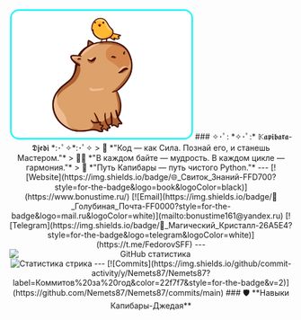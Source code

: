 <div align="center">
<!-- Используем относительные пути для локальных изображений -->
<img src="./photo_2025-02-12_08-53-12.jpg" 
     width="320" 
     style="border-radius:16px;border:3px solid #22f7f7" 
     alt="Капибара-Джедай">
### ✧･ﾟ: *✧･ﾟ:* 𝕂𝖆𝖕𝖎𝖇𝖆𝖗𝖆-𝕯𝖏𝖊𝖉𝖎 *:･ﾟ✧*:･ﾟ✧
> 🏰 *"Код — как Сила. Познай его, и станешь Мастером."*  
> 🧙‍♂️ *"В каждом байте — мудрость. В каждом цикле — гармония."*  
> 🐾 *"Путь Капибары — путь чистого Python."*
---
<!-- Бейджи работают стабильно -->
[![Website](https://img.shields.io/badge/🌐_Свиток_Знаний-FFD700?style=for-the-badge&logo=book&logoColor=black)](https://www.bonustime.ru/)
[![Email](https://img.shields.io/badge/📮_Голубиная_Почта-FF0000?style=for-the-badge&logo=mail.ru&logoColor=white)](mailto:bonustime161@yandex.ru)
[![Telegram](https://img.shields.io/badge/📡_Магический_Кристалл-26A5E4?style=for-the-badge&logo=telegram&logoColor=white)](https://t.me/FedorovSFF)
---
<!-- Статистика с принудительным обновлением кэша -->
<img src="https://github-readme-stats.vercel.app/api?username=Nemets87&show_icons=true&theme=dark&bg_color=1a120b&title_color=d4af37&icon_color=22f7f7&text_color=ffffff&border_color=d4af37&border_radius=10&v=2" 
     alt="GitHub статистика" 
     style="max-width: 100%; height:auto; display:block;">
<img src="https://streak-stats.demolab.com/?user=Nemets87&theme=dark&background=1a120b&ring=d4af37&fire=22f7f7&currStreakLabel=d4af37&border=d4af37&border_radius=10&v=2" 
     alt="Статистика стрика" 
     style="max-width:90%; height:auto;">
---
<!-- Простой счетчик коммитов -->
[![Commits](https://img.shields.io/github/commit-activity/y/Nemets87/Nemets87?label=Коммитов%20за%20год&color=22f7f7&style=for-the-badge&v=2)](https://github.com/Nemets87/Nemets87/commits/main)
### 🛡️ **Навыки Капибары-Джедая**
</div> 
